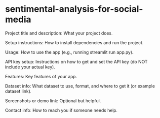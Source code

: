 # sentimental-analysis-for-social-media

Project title and description: What your project does.

Setup instructions: How to install dependencies and run the project.

Usage: How to use the app (e.g., running streamlit run app.py).

API key setup: Instructions on how to get and set the API key (do NOT include your actual key).

Features: Key features of your app.

Dataset info: What dataset to use, format, and where to get it (or example dataset link).

Screenshots or demo link: Optional but helpful.

Contact info: How to reach you if someone needs help.

